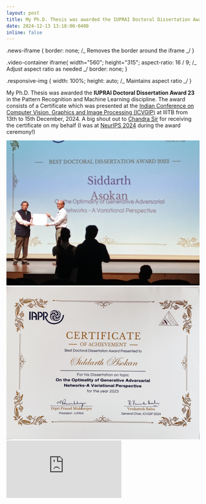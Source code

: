 ```yaml
---
layout: post
title: My Ph.D. Thesis was awarded the IUPRAI Doctoral Dissertation Award 23!!
date: 2024-12-13 13:18:00-0400
inline: false
---
```


.news-iframe {
border: none; /_ Removes the border around the iframe _/
}

.video-container iframe{
width="560";
height="315";
aspect-ratio: 16 / 9; /_ Adjust aspect ratio as needed _/
border: none;
}

.responsive-img {
width: 100%;
height: auto; /_ Maintains aspect ratio _/
}

My Ph.D. Thesis was awarded the <b>IUPRAI Doctoral Dissertation Award 23</b> in the Pattern Recognition and Machine Learning discipline. The award consists of a Certificate which was presented at the [Indian Conference on Computer Vision, Graphics and Image Processing (ICVGIP)](https://web.archive.org/web/20241224180341/https%3A%2F%2Ficvgip.in%2F) at IIITB from 13th to 15th December, 2024. A big shout out to [Chandra Sir](https://sites.google.com/view/spectrumlabeeiisc/spectrum-lab?authuser=0) for receiving the certificate on my behalf (I was at [NeurIPS 2024](https://www.siddarthasokan.com/news/announcement_020/) during the award ceremony!)

<img class="responsive-img" src="/assets/img/news/IUPRAI.JPG" alt="Image of Prof. Chandra Sekhar Seelamantula receiving the IUPRAI DDA on behalf of Siddarth Asokan">

<img class="responsive-img" src="/assets/img/news/IUPRAI_DDA.jpg" alt="Image of Siddarth Asokan's Certificate for the IUPRAI DDA">

<div class="video-container">
<iframe src="https://www.youtube.com/embed/MMFyozyJSDg?si=AUP8MBoaU546EUM5" title="YouTube video player" frameborder="0" allow="accelerometer; autoplay; clipboard-write; encrypted-media; gyroscope; picture-in-picture; web-share" allowfullscreen></iframe>
</div>
